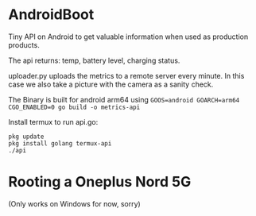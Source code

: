 # AndroidBoot

Tiny API on Android to get valuable information when used as production products.

The api returns: temp, battery level, charging status.

uploader.py uploads the metrics to a remote server every minute. In this case we also take a picture with the camera as a sanity check.

The Binary is built for android arm64 using `GOOS=android GOARCH=arm64 CGO_ENABLED=0 go build -o metrics-api`

Install termux to run api.go:
```
pkg update
pkg install golang termux-api
./api
```

# Rooting a Oneplus Nord 5G

(Only works on Windows for now, sorry)


